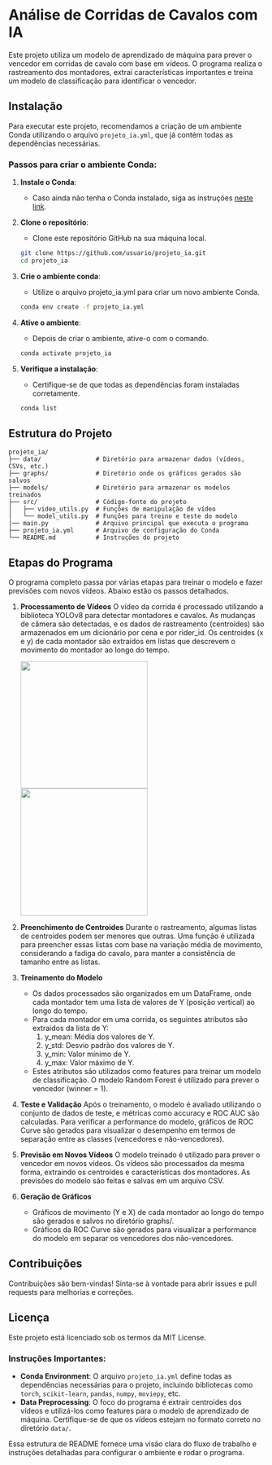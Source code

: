 # Análise de Corridas de Cavalos com IA

Este projeto utiliza um modelo de aprendizado de máquina para prever o vencedor em corridas de cavalo com base em vídeos. O programa realiza o rastreamento dos montadores, extrai características importantes e treina um modelo de classificação para identificar o vencedor.

## Instalação

Para executar este projeto, recomendamos a criação de um ambiente Conda utilizando o arquivo `projeto_ia.yml`, que já contém todas as dependências necessárias.

### Passos para criar o ambiente Conda:

1. **Instale o Conda**:
    - Caso ainda não tenha o Conda instalado, siga as instruções [neste link](https://docs.conda.io/projects/conda/en/latest/user-guide/install/index.html).

2. **Clone o repositório**:
    - Clone este repositório GitHub na sua máquina local.
    ```bash
    git clone https://github.com/usuario/projeto_ia.git
    cd projeto_ia

    ```

3. **Crie o ambiente conda**:
    - Utilize o arquivo projeto_ia.yml para criar um novo ambiente Conda.
    ```bash
    conda env create -f projeto_ia.yml
    ```

4. **Ative o ambiente**:
    - Depois de criar o ambiente, ative-o com o comando.
    ```bash
    conda activate projeto_ia
    ```

5. **Verifique a instalação**:
    - Certifique-se de que todas as dependências foram instaladas corretamente.
    ```bash
    conda list
    ```

## Estrutura do Projeto

    projeto_ia/
    ├── data/               # Diretório para armazenar dados (vídeos, CSVs, etc.)
    ├── graphs/             # Diretório onde os gráficos gerados são salvos
    ├── models/             # Diretório para armazenar os modelos treinados
    ├── src/                # Código-fonte do projeto
    │   ├── video_utils.py  # Funções de manipulação de vídeo
    │   └── model_utils.py  # Funções para treino e teste do modelo
    |── main.py             # Arquivo principal que executa o programa
    ├── projeto_ia.yml      # Arquivo de configuração do Conda
    └── README.md           # Instruções do projeto

## Etapas do Programa

O programa completo passa por várias etapas para treinar o modelo e fazer previsões com novos vídeos. Abaixo estão os passos detalhados.

1. **Processamento de Vídeos**
    O vídeo da corrida é processado utilizando a biblioteca YOLOv8 para detectar montadores e cavalos.
    As mudanças de câmera são detectadas, e os dados de rastreamento (centroides) são armazenados em um dicionário por cena e por rider_id.
    Os centroides (x e y) de cada montador são extraídos em listas que descrevem o movimento do montador ao longo do tempo.

    <img src="https://i.giphy.com/media/v1.Y2lkPTc5MGI3NjExbGt1YzdwZzFvanlhcXowcmhkM2pxZTUzOHpuZjd0c2F6Mm13Y2duMiZlcD12MV9pbnRlcm5hbF9naWZfYnlfaWQmY3Q9Zw/mW1BA2YBfGvMdlwoIo/giphy-downsized.gif" width="250" />

    <img src="https://i.giphy.com/media/v1.Y2lkPTc5MGI3NjExMTdkbzNlM2s1YmE4NWppMnh5NTA1MDJ3bjVkcWVvMms2OXByOWs5bCZlcD12MV9pbnRlcm5hbF9naWZfYnlfaWQmY3Q9Zw/XSXPcEnS2CvVXQrZbD/giphy-downsized.gif" width="250" />

2. **Preenchimento de Centroides**
    Durante o rastreamento, algumas listas de centroides podem ser menores que outras. Uma função é utilizada para preencher essas listas com base na variação média de movimento, considerando a fadiga do cavalo, para manter a consistência de tamanho entre as listas.

3. **Treinamento do Modelo**
    - Os dados processados são organizados em um DataFrame, onde cada montador tem uma lista de valores de Y (posição vertical) ao longo do tempo.
    - Para cada montador em uma corrida, os seguintes atributos são extraídos da lista de Y:
        1. y_mean: Média dos valores de Y.
        2. y_std: Desvio padrão dos valores de Y.
        3. y_min: Valor mínimo de Y.
        5. y_max: Valor máximo de Y.
    - Estes atributos são utilizados como features para treinar um modelo de classificação. O modelo Random Forest é utilizado para prever o vencedor (winner = 1).

4. **Teste e Validação**
Após o treinamento, o modelo é avaliado utilizando o conjunto de dados de teste, e métricas como accuracy e ROC AUC são calculadas. Para verificar a performance do modelo, gráficos de ROC Curve são gerados para visualizar o desempenho em termos de separação entre as classes (vencedores e não-vencedores).

5. **Previsão em Novos Vídeos**
O modelo treinado é utilizado para prever o vencedor em novos vídeos. Os vídeos são processados da mesma forma, extraindo os centroides e características dos montadores.
As previsões do modelo são feitas e salvas em um arquivo CSV.

6. **Geração de Gráficos**
    - Gráficos de movimento (Y e X) de cada montador ao longo do tempo são gerados e salvos no diretório graphs/.
    - Gráficos da ROC Curve são gerados para visualizar a performance do modelo em separar os vencedores dos não-vencedores.


## Contribuições

Contribuições são bem-vindas! Sinta-se à vontade para abrir issues e pull requests para melhorias e correções.

## Licença

Este projeto está licenciado sob os termos da MIT License.

### Instruções Importantes:

- **Conda Environment**: O arquivo `projeto_ia.yml` define todas as dependências necessárias para o projeto, incluindo bibliotecas como `torch`, `scikit-learn`, `pandas`, `numpy`, `moviepy`, etc.
- **Data Preprocessing**: O foco do programa é extrair centroides dos vídeos e utilizá-los como features para o modelo de aprendizado de máquina. Certifique-se de que os vídeos estejam no formato correto no diretório `data/`.

Essa estrutura de README fornece uma visão clara do fluxo de trabalho e instruções detalhadas para configurar o ambiente e rodar o programa.